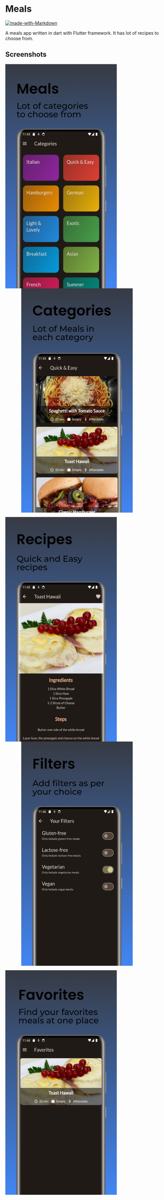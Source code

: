 # Meals

[![made-with-Markdown](https://img.shields.io/badge/Made%20with-Flutter-1389FD.svg)](http://flutter.dev)

A meals app written in dart with Flutter framework. It has lot of recipes to choose from.

## Screenshots

<img align="center" width="350" src="./lib/res/document/pre1.jpeg"   ><img align="center" width="350" src="./lib/res/document/pre2.jpeg" hspace="50">

<img align="center" width="350"  src="./lib/res/document/pre3.jpeg"   ><img width="350" align="center" src="./lib/res/document/pre4.jpeg" hspace="50">

<img align="center" width="350"  src="./lib/res/document/pre5.jpeg"   >
